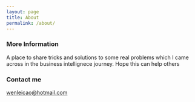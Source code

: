 ```yaml
---
layout: page
title: About
permalink: /about/
---
```



### More Information

A place to share tricks and solutions to some real problems which I came across in the business intellignece journey.
Hope this can help others

### Contact me

[wenleicao@hotmail.com](mailto:wenleicao@hotmail.com)
